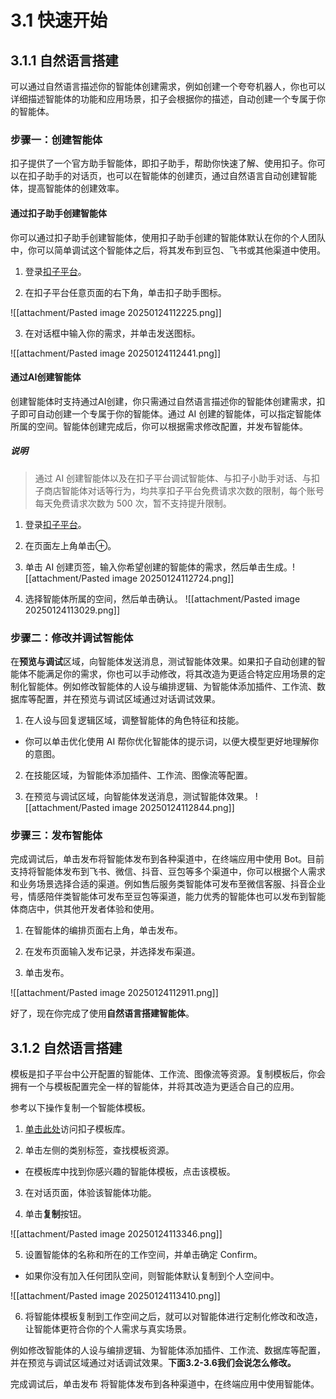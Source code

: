 # 3.1 快速开始

## 3.1.1 自然语言搭建
可以通过自然语言描述你的智能体创建需求，例如创建一个夸夸机器人，你也可以详细描述智能体的功能和应用场景，扣子会根据你的描述，自动创建一个专属于你的智能体。​

### 步骤一：创建智能体​

扣子提供了一个官方助手智能体，即扣子助手，帮助你快速了解、使用扣子。你可以在扣子助手的对话页，也可以在智能体的创建页，通过自然语言自动创建智能体，提高智能体的创建效率。​

#### 通过扣子助手创建智能体​

你可以通过扣子助手创建智能体，使用扣子助手创建的智能体默认在你的个人团队中，你可以简单调试这个智能体之后，将其发布到豆包、飞书或其他渠道中使用。​

1. 登录[扣子平台](https://www.coze.cn/)。​

2. 在扣子平台任意页面的右下角，单击扣子助手图标。​

​![[attachment/Pasted image 20250124112225.png]]

3. 在对话框中输入你的需求，并单击发送图标。​

​![[attachment/Pasted image 20250124112441.png]]

#### 通过AI创建智能体​

创建智能体时支持通过AI创建，你只需通过自然语言描述你的智能体创建需求，扣子即可自动创建一个专属于你的智能体。通过 AI 创建的智能体，可以指定智能体所属的空间。智能体创建完成后，你可以根据需求修改配置，并发布智能体。​

##### 说明

>通过 AI 创建智能体以及在扣子平台调试智能体、与扣子小助手对话、与扣子商店智能体对话等行为，均共享扣子平台免费请求次数的限制，每个账号每天免费请求次数为 500 次，暂不支持提升限制。​

1. 登录[扣子平台](https://www.coze.cn/)。​

2. 在页面左上角单击⊕。​

3. 单击 AI 创建页签，输入你希望创建的智能体的需求，然后单击生成。​
![[attachment/Pasted image 20250124112724.png]]

4. 选择智能体所属的空间，然后单击确认。​
​![[attachment/Pasted image 20250124113029.png]]

### 步骤二：修改并调试智能体​

在**预览与调试**区域，向智能体发送消息，测试智能体效果。如果扣子自动创建的智能体不能满足你的需求，你也可以手动修改，将其改造为更适合特定应用场景的定制化智能体。例如修改智能体的人设与编排逻辑、为智能体添加插件、工作流、数据库等配置，并在预览与调试区域通过对话调试效果。​

1. 在人设与回复逻辑区域，调整智能体的角色特征和技能。​

- 你可以单击优化使用 AI 帮你优化智能体的提示词，以便大模型更好地理解你的意图。​

2. 在技能区域，为智能体添加插件、工作流、图像流等配置。​

3. 在预览与调试区域，向智能体发送消息，测试智能体效果。
![[attachment/Pasted image 20250124112844.png]]
### 步骤三：发布智能体​

完成调试后，单击发布将智能体发布到各种渠道中，在终端应用中使用 Bot。目前支持将智能体发布到飞书、微信、抖音、豆包等多个渠道中，你可以根据个人需求和业务场景选择合适的渠道。例如售后服务类智能体可发布至微信客服、抖音企业号，情感陪伴类智能体可发布至豆包等渠道，能力优秀的智能体也可以发布到智能体商店中，供其他开发者体验和使用。​

1. 在智能体的编排页面右上角，单击发布。​

2. 在发布页面输入发布记录，并选择发布渠道。​

3. 单击发布。

![[attachment/Pasted image 20250124112911.png]]

好了，现在你完成了使用**自然语言搭建智能体**。

## 3.1.2 自然语言搭建

  
模板是扣子平台中公开配置的智能体、工作流、图像流等资源。复制模板后，你会拥有一个与模板配置完全一样的智能体，并将其改造为更适合自己的应用。​

参考以下操作复制一个智能体模板。​

1. [单击此处](https://www.coze.cn/template)访问扣子模板库。​

2. 单击左侧的类别标签，查找模板资源。​

- 在模板库中找到你感兴趣的智能体模板，点击该模板。​

3. 在对话页面，体验该智能体功能。​

4. 单击**复制**按钮。

![[attachment/Pasted image 20250124113346.png]]

5. 设置智能体的名称和所在的工作空间，并单击确定 Confirm。​

- 如果你没有加入任何团队空间，则智能体默认复制到个人空间中。

![[attachment/Pasted image 20250124113410.png]]

6. 将智能体模板复制到工作空间之后，就可以对智能体进行定制化修改和改造，让智能体更符合你的个人需求与真实场景。​

例如修改智能体的人设与编排逻辑、为智能体添加插件、工作流、数据库等配置，并在预览与调试区域通过对话调试效果。**​下面3.2-3.6我们会说怎么修改。**

完成调试后，单击发布 将智能体发布到各种渠道中，在终端应用中使用智能体。

